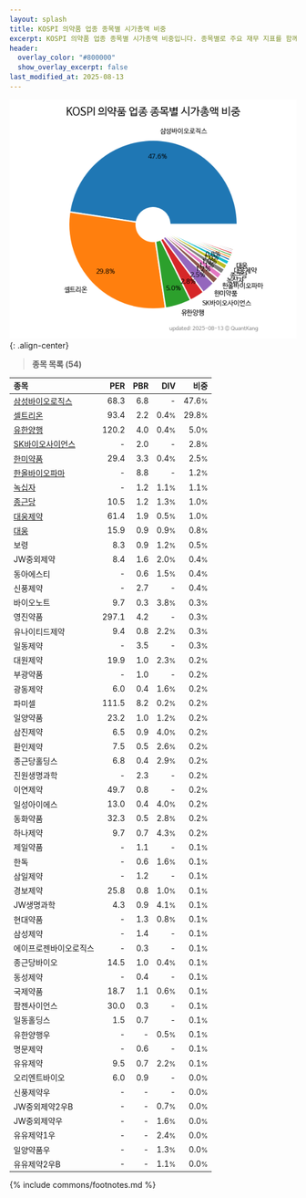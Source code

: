 ```yaml
---
layout: splash
title: KOSPI 의약품 업종 종목별 시가총액 비중
excerpt: KOSPI 의약품 업종 종목별 시가총액 비중입니다. 종목별로 주요 재무 지표를 함께 표시합니다.
header:
  overlay_color: "#800000"
  show_overlay_excerpt: false
last_modified_at: 2025-08-13
---
```



![KOSPI 의약품 업종 종목별 시가총액 비중](/stats/sector/images/kospi_업종_의약품_종목.png){: .align-center}


> **종목 목록 (54)**<a id="list"></a>

| **종목** | **PER** | **PBR** | **DIV** | **비중** |
| :------- | ------: | ------: | ------: | -------: |
| [삼성바이오로직스](/207940/) | 68.3 | 6.8 | - | 47.6<small>%</small> |
| [셀트리온](/068270/) | 93.4 | 2.2 | 0.4<small>%</small> | 29.8<small>%</small> |
| [유한양행](/000100/) | 120.2 | 4.0 | 0.4<small>%</small> | 5.0<small>%</small> |
| [SK바이오사이언스](/302440/) | - | 2.0 | - | 2.8<small>%</small> |
| [한미약품](/128940/) | 29.4 | 3.3 | 0.4<small>%</small> | 2.5<small>%</small> |
| [한올바이오파마](/009420/) | - | 8.8 | - | 1.2<small>%</small> |
| [녹십자](/006280/) | - | 1.2 | 1.1<small>%</small> | 1.1<small>%</small> |
| [종근당](/185750/) | 10.5 | 1.2 | 1.3<small>%</small> | 1.0<small>%</small> |
| [대웅제약](/069620/) | 61.4 | 1.9 | 0.5<small>%</small> | 1.0<small>%</small> |
| [대웅](/003090/) | 15.9 | 0.9 | 0.9<small>%</small> | 0.8<small>%</small> |
| 보령 | 8.3 | 0.9 | 1.2<small>%</small> | 0.5<small>%</small> |
| JW중외제약 | 8.4 | 1.6 | 2.0<small>%</small> | 0.4<small>%</small> |
| 동아에스티 | - | 0.6 | 1.5<small>%</small> | 0.4<small>%</small> |
| 신풍제약 | - | 2.7 | - | 0.4<small>%</small> |
| 바이오노트 | 9.7 | 0.3 | 3.8<small>%</small> | 0.3<small>%</small> |
| 영진약품 | 297.1 | 4.2 | - | 0.3<small>%</small> |
| 유나이티드제약 | 9.4 | 0.8 | 2.2<small>%</small> | 0.3<small>%</small> |
| 일동제약 | - | 3.5 | - | 0.3<small>%</small> |
| 대원제약 | 19.9 | 1.0 | 2.3<small>%</small> | 0.2<small>%</small> |
| 부광약품 | - | 1.0 | - | 0.2<small>%</small> |
| 광동제약 | 6.0 | 0.4 | 1.6<small>%</small> | 0.2<small>%</small> |
| 파미셀 | 111.5 | 8.2 | 0.2<small>%</small> | 0.2<small>%</small> |
| 일양약품 | 23.2 | 1.0 | 1.2<small>%</small> | 0.2<small>%</small> |
| 삼진제약 | 6.5 | 0.9 | 4.0<small>%</small> | 0.2<small>%</small> |
| 환인제약 | 7.5 | 0.5 | 2.6<small>%</small> | 0.2<small>%</small> |
| 종근당홀딩스 | 6.8 | 0.4 | 2.9<small>%</small> | 0.2<small>%</small> |
| 진원생명과학 | - | 2.3 | - | 0.2<small>%</small> |
| 이연제약 | 49.7 | 0.8 | - | 0.2<small>%</small> |
| 일성아이에스 | 13.0 | 0.4 | 4.0<small>%</small> | 0.2<small>%</small> |
| 동화약품 | 32.3 | 0.5 | 2.8<small>%</small> | 0.2<small>%</small> |
| 하나제약 | 9.7 | 0.7 | 4.3<small>%</small> | 0.2<small>%</small> |
| 제일약품 | - | 1.1 | - | 0.1<small>%</small> |
| 한독 | - | 0.6 | 1.6<small>%</small> | 0.1<small>%</small> |
| 삼일제약 | - | 1.2 | - | 0.1<small>%</small> |
| 경보제약 | 25.8 | 0.8 | 1.0<small>%</small> | 0.1<small>%</small> |
| JW생명과학 | 4.3 | 0.9 | 4.1<small>%</small> | 0.1<small>%</small> |
| 현대약품 | - | 1.3 | 0.8<small>%</small> | 0.1<small>%</small> |
| 삼성제약 | - | 1.4 | - | 0.1<small>%</small> |
| 에이프로젠바이오로직스 | - | 0.3 | - | 0.1<small>%</small> |
| 종근당바이오 | 14.5 | 1.0 | 0.4<small>%</small> | 0.1<small>%</small> |
| 동성제약 | - | 0.4 | - | 0.1<small>%</small> |
| 국제약품 | 18.7 | 1.1 | 0.6<small>%</small> | 0.1<small>%</small> |
| 팜젠사이언스 | 30.0 | 0.3 | - | 0.1<small>%</small> |
| 일동홀딩스 | 1.5 | 0.7 | - | 0.1<small>%</small> |
| 유한양행우 | - | - | 0.5<small>%</small> | 0.1<small>%</small> |
| 명문제약 | - | 0.6 | - | 0.1<small>%</small> |
| 유유제약 | 9.5 | 0.7 | 2.2<small>%</small> | 0.1<small>%</small> |
| 오리엔트바이오 | 6.0 | 0.9 | - | 0.0<small>%</small> |
| 신풍제약우 | - | - | - | 0.0<small>%</small> |
| JW중외제약2우B | - | - | 0.7<small>%</small> | 0.0<small>%</small> |
| JW중외제약우 | - | - | 1.6<small>%</small> | 0.0<small>%</small> |
| 유유제약1우 | - | - | 2.4<small>%</small> | 0.0<small>%</small> |
| 일양약품우 | - | - | 1.3<small>%</small> | 0.0<small>%</small> |
| 유유제약2우B | - | - | 1.1<small>%</small> | 0.0<small>%</small> |

{% include commons/footnotes.md %}